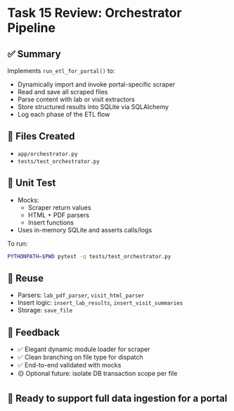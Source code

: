 # Task 15 Review: Orchestrator Pipeline

## ✅ Summary
Implements `run_etl_for_portal()` to:
- Dynamically import and invoke portal-specific scraper
- Read and save all scraped files
- Parse content with lab or visit extractors
- Store structured results into SQLite via SQLAlchemy
- Log each phase of the ETL flow

## 📂 Files Created
- `app/orchestrator.py`
- `tests/test_orchestrator.py`

## 🧪 Unit Test
- Mocks:
  - Scraper return values
  - HTML + PDF parsers
  - Insert functions
- Uses in-memory SQLite and asserts calls/logs

To run:
```bash
PYTHONPATH=$PWD pytest -q tests/test_orchestrator.py
```

## 🔁 Reuse
- Parsers: `lab_pdf_parser`, `visit_html_parser`
- Insert logic: `insert_lab_results`, `insert_visit_summaries`
- Storage: `save_file`

## 💬 Feedback
- ✅ Elegant dynamic module loader for scraper
- ✅ Clean branching on file type for dispatch
- ✅ End-to-end validated with mocks
- 🟡 Optional future: isolate DB transaction scope per file

## 🚀 Ready to support full data ingestion for a portal